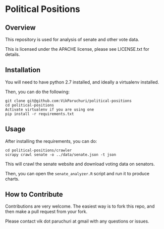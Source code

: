 Political Positions
====================

Overview
---------------------
This repository is used for analysis of senate and other vote data.

This is licensed under the APACHE license, please see LICENSE.txt for details.

Installation
---------------------
You will need to have python 2.7 installed, and ideally a virtualenv installed.

Then, you can do the following:

```
git clone git@github.com:VikParuchuri/political-positions
cd political-positions
Activate virtualenv if you are using one
pip install -r requirements.txt
```

Usage
---------------------------

After installing the requirements, you can do:

```
cd political-positions/crawler
scrapy crawl senate -o ../data/senate.json -t json
```

This will crawl the senate website and download voting data on senators.

Then, you can open the `senate_analyzer.R` script and run it to produce charts.

How to Contribute
-----------------
Contributions are very welcome. The easiest way is to fork this repo, and then
make a pull request from your fork.

Please contact vik dot paruchuri at gmail with any questions or issues.
